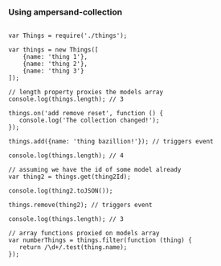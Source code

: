 ### Using ampersand-collection

<pre><code contenteditable>
var Things = require('./things');

var things = new Things([
    {name: 'thing 1'},
    {name: 'thing 2'},
    {name: 'thing 3'}
]);

// length property proxies the models array
console.log(things.length); // 3

things.on('add remove reset', function () {
   console.log('The collection changed!');
});

things.add({name: 'thing bazillion!'}); // triggers event

console.log(things.length); // 4

// assuming we have the id of some model already
var thing2 = things.get(thing2Id);

console.log(thing2.toJSON());

things.remove(thing2); // triggers event

console.log(things.length); // 3

// array functions proxied on models array
var numberThings = things.filter(function (thing) {
   return /\d+/.test(thing.name);
});
</code></pre>
